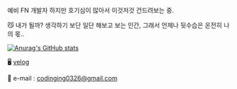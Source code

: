 
예비 FN 개발자
하지만 호기심이 많아서 이것저것 건드려보는 중.

😼 내가 될까? 생각하기 보단 일단 해보고 보는 인간, 그래서 언제나 뒷수습은 온전히 나의 몫..

[![Anurag's GitHub stats](https://github-readme-stats.vercel.app/api?username=xiu0327)](https://github.com/anuraghazra/github-readme-stats)


🖥 [velog](https://velog.io/@xiu0327)

📩 e-mail : codinging0326@gmail.com
<!--
**xiu0327/xiu0327** is a ✨ _special_ ✨ repository because its `README.md` (this file) appears on your GitHub profile.

Here are some ideas to get you started:

- 🔭 I’m currently working on ...
- 🌱 I’m currently learning ...
- 👯 I’m looking to collaborate on ...
- 🤔 I’m looking for help with ...
- 💬 Ask me about ...
- 📫 How to reach me: ...
- 😄 Pronouns: ...
- ⚡ Fun fact: ...
-->
